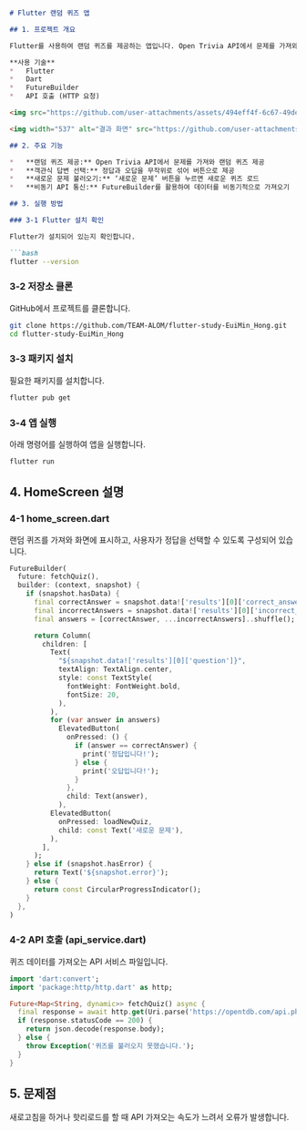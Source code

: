 ```markdown
# Flutter 랜덤 퀴즈 앱

## 1. 프로젝트 개요

Flutter를 사용하여 랜덤 퀴즈를 제공하는 앱입니다. Open Trivia API에서 문제를 가져와 사용자가 퀴즈를 풀 수 있도록 구현되었습니다.

**사용 기술**
*   Flutter
*   Dart
*   FutureBuilder
*   API 호출 (HTTP 요청)

<img src="https://github.com/user-attachments/assets/494eff4f-6c67-49de-bb39-a8dbc9d1fde8" width="400">

<img width="537" alt="결과 화면" src="https://github.com/user-attachments/assets/9b6e3903-b9a2-48dc-b6b2-7a8cbfabb2fa" />

## 2. 주요 기능

*   **랜덤 퀴즈 제공:** Open Trivia API에서 문제를 가져와 랜덤 퀴즈 제공
*   **객관식 답변 선택:** 정답과 오답을 무작위로 섞어 버튼으로 제공
*   **새로운 문제 불러오기:** ‘새로운 문제’ 버튼을 누르면 새로운 퀴즈 로드
*   **비동기 API 통신:** FutureBuilder를 활용하여 데이터를 비동기적으로 가져오기

## 3. 실행 방법

### 3-1 Flutter 설치 확인

Flutter가 설치되어 있는지 확인합니다.

```bash
flutter --version
```

### 3-2 저장소 클론

GitHub에서 프로젝트를 클론합니다.

```bash
git clone https://github.com/TEAM-ALOM/flutter-study-EuiMin_Hong.git
cd flutter-study-EuiMin_Hong
```

### 3-3 패키지 설치

필요한 패키지를 설치합니다.

```bash
flutter pub get
```

### 3-4 앱 실행

아래 명령어를 실행하여 앱을 실행합니다.

```bash
flutter run
```

## 4. HomeScreen 설명

### 4-1 home\_screen.dart

랜덤 퀴즈를 가져와 화면에 표시하고, 사용자가 정답을 선택할 수 있도록 구성되어 있습니다.

```dart
FutureBuilder(
  future: fetchQuiz(),
  builder: (context, snapshot) {
    if (snapshot.hasData) {
      final correctAnswer = snapshot.data!['results'][0]['correct_answer'];
      final incorrectAnswers = snapshot.data!['results'][0]['incorrect_answers'];
      final answers = [correctAnswer, ...incorrectAnswers]..shuffle();

      return Column(
        children: [
          Text(
            "${snapshot.data!['results'][0]['question']}",
            textAlign: TextAlign.center,
            style: const TextStyle(
              fontWeight: FontWeight.bold,
              fontSize: 20,
            ),
          ),
          for (var answer in answers)
            ElevatedButton(
              onPressed: () {
                if (answer == correctAnswer) {
                  print('정답입니다!');
                } else {
                  print('오답입니다!');
                }
              },
              child: Text(answer),
            ),
          ElevatedButton(
            onPressed: loadNewQuiz,
            child: const Text('새로운 문제'),
          ),
        ],
      );
    } else if (snapshot.hasError) {
      return Text('${snapshot.error}');
    } else {
      return const CircularProgressIndicator();
    }
  },
)
```

### 4-2 API 호출 (api\_service.dart)

퀴즈 데이터를 가져오는 API 서비스 파일입니다.

```dart
import 'dart:convert';
import 'package:http/http.dart' as http;

Future<Map<String, dynamic>> fetchQuiz() async {
  final response = await http.get(Uri.parse('https://opentdb.com/api.php?amount=1&type=multiple'));
  if (response.statusCode == 200) {
    return json.decode(response.body);
  } else {
    throw Exception('퀴즈를 불러오지 못했습니다.');
  }
}
```

## 5. 문제점

새로고침을 하거나 핫리로드를 할 때 API 가져오는 속도가 느려서 오류가 발생합니다.
```